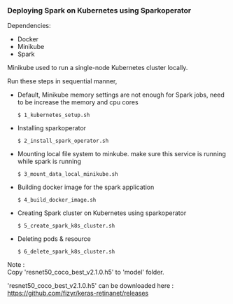 
 ### Deploying Spark on Kubernetes using Sparkoperator    
 Dependencies:    
* Docker     
* Minikube     
* Spark     
    
  
Minikube used to run a single-node Kubernetes cluster locally.    
  
Run these steps in sequential manner,  
  
* Default,  Minikube memory settings are not enough for Spark jobs, need to be increase the memory and cpu cores  
  
   `$ 1_kubernetes_setup.sh `  
  
* Installing sparkoperator    

   `$ 2_install_spark_operator.sh `  
  
* Mounting local file system to minkube. make sure this service is running while spark is running  
  
   `$ 3_mount_data_local_minikube.sh `  
   
* Building docker image for the spark application  
  
   `$ 4_build_docker_image.sh `  
  
* Creating Spark cluster on Kubernetes using sparkoperator  
  
   `$ 5_create_spark_k8s_cluster.sh`  
  
* Deleting pods & resource  
  
   `$ 6_delete_spark_k8s_cluster.sh`    
   
 Note :  
Copy 'resnet50_coco_best_v2.1.0.h5' to 'model' folder.   
  
'resnet50_coco_best_v2.1.0.h5' can be downloaded here : https://github.com/fizyr/keras-retinanet/releases